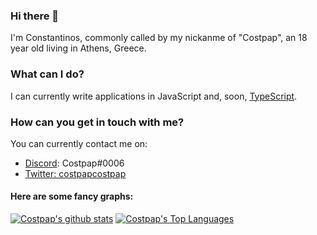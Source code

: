 ### Hi there 👋
I'm Constantinos, commonly called by my nickanme of "Costpap", an 18 year old living in Athens, Greece.

### What can I do?
I can currently write applications in JavaScript and, soon, [TypeScript](https://typescriptlang.org).

### How can you get in touch with me?
You can currently contact me on:
- [Discord](https://discord.com): Costpap#0006
- [Twitter: costpapcostpap](https://twitter.com/costpapcostpap)

#### Here are some fancy graphs:
[![Costpap's github stats](https://github-readme-stats.vercel.app/api?username=costpap&count_private=true&show_icons=true)](https://github.com/costpap?tab=repositories)
[![Costpap's Top Languages](https://github-readme-stats.vercel.app/api/top-langs/?username=costpap)](https://github.com/costpap?tab=repositories)

<!--
**Costpap/Costpap** is a ✨ _special_ ✨ repository because its `README.md` (this file) appears on your GitHub profile.

Here are some ideas to get you started:

- 🔭 I’m currently working on ...
- 🌱 I’m currently learning ...
- 👯 I’m looking to collaborate on ...
- 🤔 I’m looking for help with ...
- 💬 Ask me about ...
- 📫 How to reach me: ...
- 😄 Pronouns: ...
- ⚡ Fun fact: ...
-->
